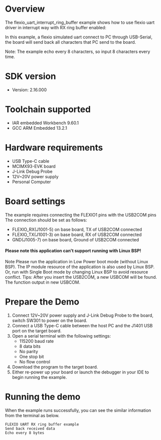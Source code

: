 Overview
========
The flexio_uart_interrupt_ring_buffer example shows how to use flexio uart driver in interrupt way with
RX ring buffer enabled:

In this example, a flexio simulated uart connect to PC through USB-Serial, the board will
send back all characters that PC send to the board.

Note: The example echo every 8 characters, so input 8 characters every time.

SDK version
===========
- Version: 2.16.000

Toolchain supported
===================
- IAR embedded Workbench  9.60.1
- GCC ARM Embedded  13.2.1

Hardware requirements
=====================
- USB Type-C cable
- MCIMX93-EVK  board
- J-Link Debug Probe
- 12V~20V power supply
- Personal Computer

Board settings
==============
The example requires connecting the FLEXIO1 pins with the USB2COM pins
The connection should be set as follows:
- FLEXIO_RX(J1001-5) on base board, TX of USB2COM connected
- FLEXIO_TX(J1001-3) on base board, RX of USB2COM connected
- GND(J1005-7)   on base board, Ground of USB2COM connected

#### Please note this application can't support running with Linux BSP! ####

Note
Please run the application in Low Power boot mode (without Linux BSP).
The IP module resource of the application is also used by Linux BSP.
Or, run with Single Boot mode by changing Linux BSP to avoid resource
conflict.
Tips: After you insert the USB2COM, a new USBCOM will be found. The function output in new USBCOM.

Prepare the Demo
================
1.  Connect 12V~20V power supply and J-Link Debug Probe to the board, switch SW301 to power on the board.
2.  Connect a USB Type-C cable between the host PC and the J1401 USB port on the target board.
3.  Open a serial terminal with the following settings:
    - 115200 baud rate
    - 8 data bits
    - No parity
    - One stop bit
    - No flow control
4.  Download the program to the target board.
5.  Either re-power up your board or launch the debugger in your IDE to begin running the example.

Running the demo
================
When the example runs successfully, you can see the similar information from the terminal as below.

~~~~~~~~~~~~~~~~~~~~~
FLEXIO UART RX ring buffer example
Send back received data
Echo every 8 bytes
~~~~~~~~~~~~~~~~~~~~~
